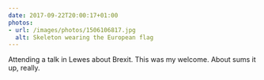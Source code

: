 ```yaml
---
date: 2017-09-22T20:00:17+01:00
photos:
- url: /images/photos/1506106817.jpg
  alt: Skeleton wearing the European flag
---
```

Attending a talk in Lewes about Brexit. This was my welcome. About sums it up, really.
